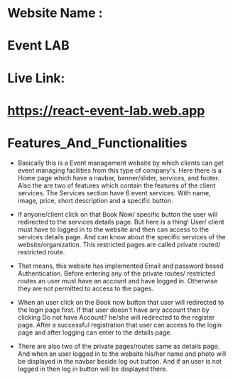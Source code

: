 # Website Name :
# Event LAB

# Live Link: 
# https://react-event-lab.web.app



# Features_And_Functionalities  

- Basically this is a Event management website by which clients can get event managing facilities from this type of company's. Here there is a Home page which have a navbar, banner/slider, services, and footer. Also the are two of features which contain the features of the client services. The Services section have 6 event services. With name, image, price, short description and a specific button.

- If anyone/client click on that Book Now/ specific button the user will redirected to the services details page. But here is a thing! User/ client must have to logged in to the website and then can access to the services details page. And can know about the specific services of the website/organization. This restricted pages are called private routed/ restricted route.

- That means, this website has implemented Email and password based Authentication. Before entering any of the private routes/ restricted routes an user must have an account and have logged in. Otherwise they are not permitted to access to the pages.

- When an user click on the Book now button that user will redirected to the login page first. If that user doesn't have any account then by clicking Do not have Account? he/she will redirected to the register page. After a successful registration that user can access to the login page and after logging can enter to the details page.

- There are also two of the private pages/routes same as details page. And when an user logged in to the website his/her name and photo will be displayed in the navbar beside log out button. And if an user is not logged in then log in button will be displayed there.
